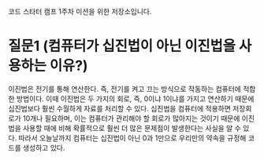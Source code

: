 코드 스타터 캠프 1주차 미션을 위한 저장소입니다.
# 질문1 (컴퓨터가 십진법이 아닌 이진법을 사용하는 이유?)
이진법은 전기를 통해 연산한다. 
즉, 전기를 켜고 끄는 방식으로 작동하는 컴퓨터에 적합한 방법이다. 
이때 이진법은 두 가지의 회로, 즉, 0이냐 1이냐를 가지고 연산하기 때문에 십진법보다 훨씬 수월하게 자료를 처리할 수 있다. 
십진법을 컴퓨터에 적용하면 저장회로가 10개나 필요하며, 이는 컴퓨터가 관리해야 할 회로가 많아지는 것이기 때문에 이진법을 사용할 때에 비해 확률적으로 훨씬 더 많은 문제점이 발생한다는 사실을 알 수 있다.
따라서 오늘날까지 컴퓨터는 십진법이 아닌  0과 1만으로 우리만의 약속을 규정해 코드를 생성하고 있다.

